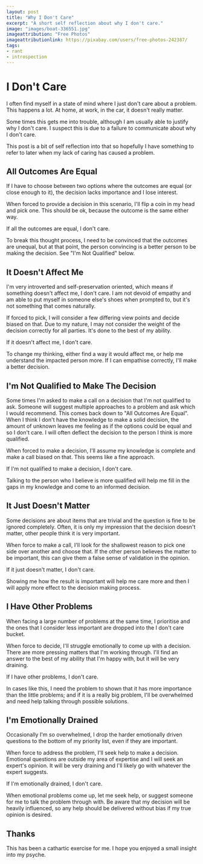 ```yaml
---
layout: post
title: "Why I Don't Care"
excerpt: "A short self reflection about why I don't care."
image: "images/boat-336551.jpg"
imageattribution: "Free Photos"
imageattributionlink: https://pixabay.com/users/free-photos-242387/
tags:
- rant
- introspection
---
```


# I Don't Care

I often find myself in a state of mind where I just don't care about a problem.
This happens a lot.
At home, at work, in the car, it doesn't really matter.

Some times this gets me into trouble, although I am usually able to justify why I don't care. 
I suspect this is due to a failure to communicate about why I don't care. 

This post is a bit of self reflection into that so hopefully I have something to refer to later when my lack of caring has caused a problem.

## All Outcomes Are Equal

If I have to choose between two options where the outcomes are equal (or close enough to it), the decision lacks importance and I lose interest.

When forced to provide a decision in this scenario, I'll flip a coin in my head and pick one. This should be ok, because the outcome is the same either way.

If all the outcomes are equal, I don't care.

To break this thought process, I need to be convinced that the outcomes are unequal, but at that point, the person convincing is a better person to be making the decision. See "I'm Not Qualified" below.

## It Doesn't Affect Me

I'm very introverted and self-preservation oriented, which means if something doesn't affect me, I don't care.
I am not devoid of empathy and am able to put myself in someone else's shoes when prompted to, but it's not something that comes naturally.

If forced to pick, I will consider a few differing view points and decide biased on that. Due to my nature, I may not consider the weight of the decision correctly for all parties. It's done to the best of my ability.

If it doesn't affect me, I don't care.

To change my thinking, either find a way it would affect me, or help me understand the impacted person more. If I can empathise correctly, I'll make a better decision.

## I'm Not Qualified to Make The Decision

Some times I'm asked to make a call on a decision that I'm not qualified to ask. Someone will suggest multiple approaches to a problem and ask which I would recommend. This comes back down to "All Outcomes Are Equal". When I think I don't have the knowledge to make a solid decision, the amount of unknown leaves me feeling as if the options could be equal and so I don't care. I will often deflect the decision to the person I think is more qualified.

When forced to make a decision, I'll assume my knowledge is complete and make a call biased on that. This seems like a fine approach.

If I'm not qualified to make a decision, I don't care.

Talking to the person who I believe is more qualified will help me fill in the gaps in my knowledge and come to an informed decision.

## It Just Doesn't Matter

Some decisions are about items that are trivial and the question is fine to be ignored completely. Often, it is only my impression that the decision doesn't matter, other people think it is very important.

When force to make a call, I'll look for the shallowest reason to pick one side over another and choose that. If the other person believes the matter to be important, this can give them a false sense of validation in the opinion.

If it just doesn't matter, I don't care.

Showing me how the result is important will help me care more and then I will apply more effect to the decision making process.

## I Have Other Problems

When facing a large number of problems at the same time, I prioritise and the ones that I consider less important are dropped into the I don't care bucket.

When force to decide, I'll struggle emotionally to come up with a decision. There are more pressing matters that I'm working through. I'll find an answer to the best of my ability that I'm happy with, but it will be very draining.

If I have other problems, I don't care.

In cases like this, I need the problem to shown that it has more importance than the little problems; and if it is a really big problem, I'll be overwhelmed and need help talking through possible solutions.

## I'm Emotionally Drained

Occasionally I'm so overwhelmed, I drop the harder emotionally driven questions to the bottom of my priority list, even if they are important.

When force to address the problem, I'll seek help to make a decision. Emotional questions are outside my area of expertise and I will seek an expert's opinion. It will be very draining and I'll likely go with whatever the expert suggests.

If I'm emotionally drained, I don't care.

When emotional problems come up, let me seek help, or suggest someone for me to talk the problem through with. Be aware that my decision will be heavily influenced, so any help should be delivered without bias if my true opinion is desired.

## Thanks

This has been a cathartic exercise for me. I hope you enjoyed a small insight into my psyche.
